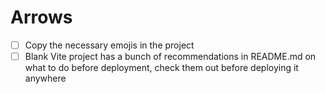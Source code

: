 # Arrows

- [ ] Copy the necessary emojis in the project
- [ ] Blank Vite project has a bunch of recommendations in README.md on what to do before deployment, check them out before deploying it anywhere